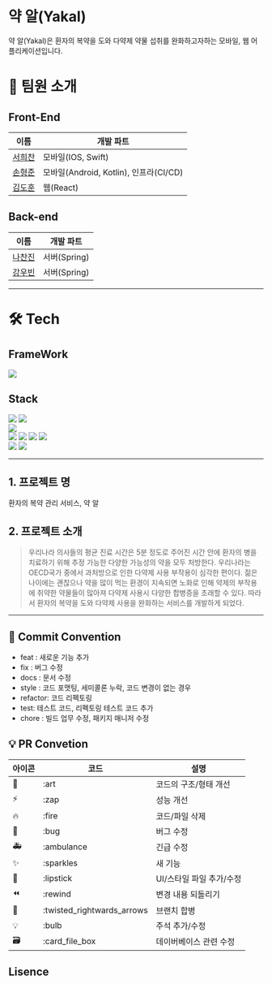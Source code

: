 # 약 알(Yakal)

약 알(Yakal)은 환자의 복약을 도와 다약제 약물 섭취를 완화하고자하는 모바일, 웹 어플리케이션입니다.

# 👋 팀원 소개

## Front-End

| 이름                                      | 개발 파트                              |
| ----------------------------------------- | -------------------------------------- |
| [서희찬](https://github.com/seochan99)    | 모바일(IOS, Swift)                     |
| [손형준](https://github.com/HyungJoonSon) | 모바일(Android, Kotlin), 인프라(CI/CD) |
| [김도훈](https://github.com/DoHunKim1215) | 웹(React)                              |

## Back-end

| 이름                                  | 개발 파트    |
| ------------------------------------- | ------------ |
| [나찬진](https://github.com/ckswls56) | 서버(Spring) |
| [강우빈](https://github.com/Shortood) | 서버(Spring) |

---

# 🛠️ Tech

## FrameWork

<div>
    <img src="https://img.shields.io/badge/Spring Boot-6DB33F?style=for-the-badge&logo=Spring Boot&logoColor=white" />
</div>

## Stack

<div>
    <img src="https://img.shields.io/badge/Java-ED8B00?style=for-the-badge&logo=openjdk&logoColor=white"/>
    <img src="https://img.shields.io/badge/Swift-FA7343?style=for-the-badge&logo=swift&logoColor=white" />
    <br>
    <!-- Front 추가 -->
    <img src="https://img.shields.io/badge/http-0.13.6-red?style=for-the-badge"/>
    <br>
    <img src="https://img.shields.io/badge/JPA-6DB33F?style=for-the-badge&logo=Spring Boot&logoColor=white" />
    <img src="https://img.shields.io/badge/Spring_Security-6DB33F?style=for-the-badge&logo=Spring-Security&logoColor=white"/>
    <img src="https://img.shields.io/badge/json%20web%20tokens-323330?style=for-the-badge&logo=json-web-tokens&logoColor=pink"/>
    <img src="https://img.shields.io/badge/Hibernate-59666C?style=for-the-badge&logo=Hibernate&logoColor=white" />
    <br>
    <img src="https://img.shields.io/badge/MySQL-4479A1?style=for-the-badge&logo=MySQL&logoColor=white"/>
    <img src="https://img.shields.io/badge/Firebase-FFCA28?style=for-the-badge&logo=firebase&logoColor=black"/>
</div>

---

## 1. 프로젝트 명

환자의 복약 관리 서비스, 약 알

## 2. 프로젝트 소개

> 우리나라 의사들의 평균 진료 시간은 5분 정도로 주어진 시간 안에 환자의 병을 치료하기 위해 추정 가능한 다양한 가능성의 약을 모두 처방한다. 우리나라는 OECD국가 중에서 과처방으로 인한 다약제 사용 부작용이 심각한 편이다. 젊은 나이에는 괜찮으나 약을 많이 먹는 환경이 지속되면 노화로 인해 약제의 부작용에 취약한 약물들이 많아져 다약제 사용시 다양한 합병증을 초래할 수 있다. 따라서 환자의 복약을 도와 다약제 사용을 완화하는 서비스를 개발하게 되었다.

---

## 🎯 Commit Convention

-   feat : 새로운 기능 추가
-   fix : 버그 수정
-   docs : 문서 수정
-   style : 코드 포맷팅, 세미콜론 누락, 코드 변경이 없는 경우
-   refactor: 코드 리펙토링
-   test: 테스트 코드, 리펙토링 테스트 코드 추가
-   chore : 빌드 업무 수정, 패키지 매니저 수정

## 💡 PR Convetion

| 아이콘 | 코드                       | 설명                     |
| ------ | -------------------------- | ------------------------ |
| 🎨     | :art                       | 코드의 구조/형태 개선    |
| ⚡️    | :zap                       | 성능 개선                |
| 🔥     | :fire                      | 코드/파일 삭제           |
| 🐛     | :bug                       | 버그 수정                |
| 🚑     | :ambulance                 | 긴급 수정                |
| ✨     | :sparkles                  | 새 기능                  |
| 💄     | :lipstick                  | UI/스타일 파일 추가/수정 |
| ⏪     | :rewind                    | 변경 내용 되돌리기       |
| 🔀     | :twisted_rightwards_arrows | 브랜치 합병              |
| 💡     | :bulb                      | 주석 추가/수정           |
| 🗃      | :card_file_box             | 데이버베이스 관련 수정   |

## Lisence
